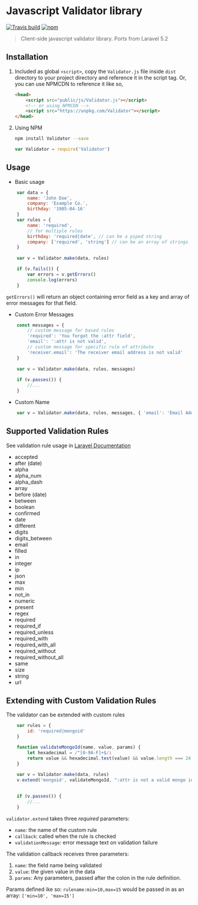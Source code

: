 # Javascript Validator library
[![Travis build](https://img.shields.io/travis/jfstn/Validator.svg)](https://travis-ci.org/jfstn/Validator)
[![npm](https://img.shields.io/npm/v/Validator.svg)](https://www.npmjs.com/package/Validator)

> Client-side javascript validator library. Ports from Laravel 5.2

## Installation

1. Included as global `<script>`, copy the `Validator.js` file inside `dist` directory to your project directory
and reference it in the script tag. Or, you can use NPMCDN to reference it like so,

    ```html
    <head>
        <script src="public/js/Validator.js"></script>
        <!-- or using NPMCDN -->
        <script src="https://unpkg.com/Validator"></script>
    </head>
    ```

2. Using NPM
    ```bash
    npm install Validator --save
    ```
    ```javascript
    var Validator = require('Validator')
    ```

## Usage
- Basic usage
```javascript
    var data = {
        name: 'John Doe',
        company: 'Example Co.',
        birthday: '1985-04-16'
    }
    var rules = {
        name: 'required',
        // for multiple rules
        birthday: 'required|date', // can be a piped string
        company: ['required', 'string'] // can be an array of strings
    }
    
    var v = Validator.make(data, rules)

    if (v.fails()) {
        var errors = v.getErrors()
        console.log(errors)
    }
```

`getErrors()` will return an object containing error field as a key and array of error messages for that field.

- Custom Error Messages

```javascript
    const messages = {
        // custom message for based rules
        'required': 'You forgot the :attr field',
        'email': ':attr is not valid',
        // custom message for specific rule of attribute
        'receiver.email': 'The receiver email address is not valid'
    }
    
    var v = Validator.make(data, rules, messages)
    
    if (v.passes()) {
        //...
    }
```

- Custom Name

```javascript
    var v = Validator.make(data, rules, messages, { 'email': 'Email Address' })
```

## Supported Validation Rules

See validation rule usage in [Laravel Documentation](https://laravel.com/docs/5.2/validation#available-validation-rules)

- accepted
- after (date)
- alpha
- alpha_num
- alpha_dash
- array
- before (date)
- between
- boolean
- confirmed
- date
- different
- digits
- digits_between
- email
- filled
- in
- integer
- ip
- json
- max
- min
- not_in
- numeric
- present
- regex
- required
- required_if
- required_unless
- required_with
- required_with_all
- required_without
- required_without_all
- same
- size
- string
- url

## Extending with Custom Validation Rules

The validator can be extended with custom rules

```javascript
    var rules = {
        id: 'required|mongoid'
    }

    function validateMongoId(name, value, params) {
        let hexadecimal = /^[0-9A-F]+$/i
        return value && hexadecimal.test(value) && value.length === 24
    }
    
    var v = Validator.make(data, rules)
    v.extend('mongoid', validateMongoId, ":attr is not a valid mongo id")

    
    if (v.passes()) {
        //...
    }
```

`validator.extend` takes three _required_ parameters:

* `name`: the name of the custom rule
* `callback`: called when the rule is checked
* `validationMessage`: error message text on validation failure

The validation callback receives three parameters:

1. `name`: the field name being validated
2. `value`: the given value in the data
3. `params`: Any parameters, passed after the colon in the rule definition.
 
Params defined ike so: `rulename:min=10,max=15` would be passed in as an array: `['min=10', 'max=15']`

